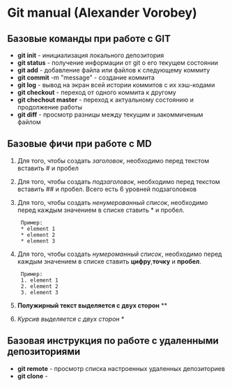 # Git manual (Alexander Vorobey)

## Базовые команды при работе с GIT 

* **git init** - инициализация локального депозитория
* **git status** - получение информации от git о его текущем состоянии
* **git add** - добавление файла или файлов к следующему коммиту
* **git commit** -m "message" - создание коммита
* **git log** - вывод на экран всей истории коммитов с их хэш-кодами
* **git checkout** - переход от одного коммита к другому
* **git chechout master** - переход к актуальному состоянию и продолжение работы
* **git diff** - просмотр разницы между текущим и закоммиченым файлом

## Базовые фичи при работе с MD
1. Для того, чтобы создать *заголовок*, необходимо перед текстом вставить # и пробел
2. Для того, чтобы создать *подзаголовок*, необходимо перед текстом вставить ## и пробел. Всего есть 6 уровней подзаголовков
3. Для того, чтобы создать *ненумерованный список*, необходимо перед каждым значением в списке ставить * и пробел.

        Пример:
        * element 1
        * element 2
        * element 3

4. Для того, чтобы создать *нумероманный список*, необходимо перед каждым значением в списке ставить **цифру**,**точку** и **пробел**.

        Пример:
        1. element 1
        2. element 2
        3. element 3



5. **Полужирный текст выделяется с двух сторон** **
6. *Курсив выделяется c двух сторон* *

## Базовая инструкция по работе с удаленными депозиториями

* **git remote** - просмотр списка настроенных удаленных депозиториев
* **git clone** - 